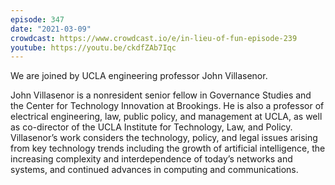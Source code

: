 ```yaml
---
episode: 347
date: "2021-03-09"
crowdcast: https://www.crowdcast.io/e/in-lieu-of-fun-episode-239
youtube: https://youtu.be/ckdfZAb7Iqc
---
```

We are joined by UCLA engineering professor John Villasenor.

John Villasenor is a nonresident senior fellow in Governance Studies and the
Center for Technology Innovation at Brookings. He is also a professor of
electrical engineering, law, public policy, and management at UCLA, as well as
co-director of the UCLA Institute for Technology, Law, and Policy. Villasenor’s
work considers the technology, policy, and legal issues arising from key
technology trends including the growth of artificial intelligence, the
increasing complexity and interdependence of today’s networks and systems, and
continued advances in computing and communications.
